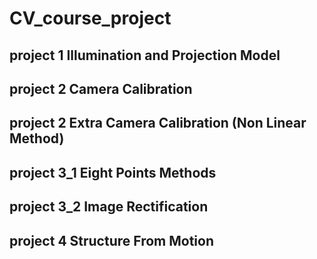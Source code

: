 # CV_course_project
## project 1 Illumination and Projection Model
## project 2 Camera Calibration
## project 2 Extra Camera Calibration (Non Linear Method)
## project 3_1 Eight Points Methods
## project 3_2 Image Rectification
## project 4 Structure From Motion
